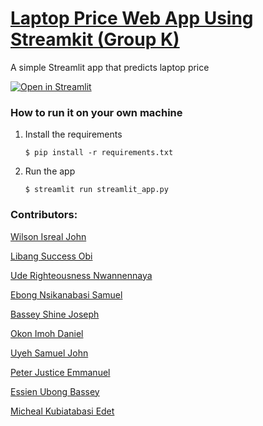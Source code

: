 # [Laptop Price Web App Using Streamkit (Group K)](https://laptop-price-model.streamlit.app/)

A simple Streamlit app that predicts laptop price

[![Open in Streamlit](https://static.streamlit.io/badges/streamlit_badge_black_white.svg)](https://laptop-price-model.streamlit.app/)

### How to run it on your own machine

1. Install the requirements

   ```
   $ pip install -r requirements.txt
   ```

2. Run the app

   ```
   $ streamlit run streamlit_app.py
   ```

### Contributors: 

 [Wilson Isreal John](https://github.com/Wilson)

 [Libang Success Obi](https://github.com/libangsuccess-hub)

 [Ude Righteousness Nwannennaya](https://github.com/RightFix)

 [Ebong Nsikanabasi Samuel](https://github.com/ancientone1011)

 [Bassey Shine Joseph](https://github.com/shinebassey119-bot)

 [Okon Imoh Daniel](https://github.com/danielimoh67-beep)

 [Uyeh Samuel John](https://github.com/uyehsamjohn62-creator)

 [Peter Justice Emmanuel](https://github.com/)

 [Essien Ubong Bassey](https://github.com/Ubongggg)

 [Micheal Kubiatabasi Edet](https://github.com/)